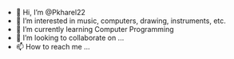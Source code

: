 - 👋 Hi, I’m @Pkharel22
- 👀 I’m interested in music, computers, drawing, instruments, etc.
- 🌱 I’m currently learning Computer Programming
- 💞️ I’m looking to collaborate on ...
- 📫 How to reach me ...

<!---
Pkharel22/Pkharel22 is a ✨ special ✨ repository because its `README.md` (this file) appears on your GitHub profile.
You can click the Preview link to take a look at your changes.
--->
